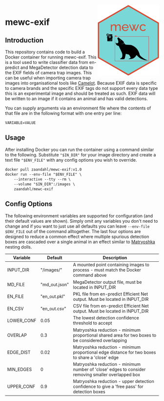 <img src="mewc_logo_hex.png" alt="MEWC Hex Sticker" width="200" align="right"/>

# mewc-exif

## Introduction
This repository contains code to build a Docker container for running mewc-exif. This is a tool used to write classifier data from en-predict and MegaDetector detection data to the EXIF fields of camera trap images. This can be useful when importing camera trap images into organisational tools like [Camelot](https://camelotproject.org). Because EXIF data is specific to camera brands and the specific EXIF tags do not support every data type this is an experimental image and should be treated as such. EXIF data will be written to an image if it contains an animal and has valid detections.

You can supply arguments via an environment file where the contents of that file are in the following format with one entry per line:
```
VARIABLE=VALUE
```

## Usage

After installing Docker you can run the container using a command similar to the following. Substitute `"$IN_DIR"` for your image directory and create a text file `"$ENV_FILE"` with any config options you wish to override. 

```
docker pull zaandahl/mewc-exif:v1.0
docker run --env-file "$ENV_FILE" \
    --interactive --tty --rm \
    --volume "$IN_DIR":/images \
    zaandahl/mewc-exif
```

## Config Options

The following environment variables are supported for configuration (and their default values are shown). Simply omit any variables you don't need to change and if you want to just use all defaults you can leave `--env-file $ENV_FILE` out of the command alltogether. The last four options are designed to reduce a common effect where multiple spurious detection boxes are cascaded over a single animal in an effect similar to [Matryoshka](https://en.wikipedia.org/wiki/Matryoshka_doll) nesting dolls. 

| Variable | Default | Description |
| ---------|---------|------------ |
| INPUT_DIR | "/images/" | A mounted point containing images to process - must match the Docker command above |
| MD_FILE | "md_out.json" | MegaDetector output file, must be located in INPUT_DIR |
| EN_FILE | "en_out.pkl" | PKL file from en-predict Efficient Net output. Must be located in INPUT_DIR |
| EN_CSV | "en_out.csv" | CSV file from en-predict Efficient Net output. Must be located in INPUT_DIR  |
| LOWER_CONF | 0.05 | The lowest detection confidence threshold to accept |
| OVERLAP | 0.3 | Matryoshka reduction - minimum proportional shared area for two boxes to be considered overlapping  |
| EDGE_DIST | 0.02 | Matryoshka reduction - minimum proportional edge distance for two boxes to share a 'close' edge |
| MIN_EDGES | 0 | Matryoshka reduction - minimum number of 'close' edges to consider removing smaller overlapped box |
| UPPER_CONF | 0.9 | Matryoshka reduction - upper detection confidence to give a 'free pass' for detection boxes|

